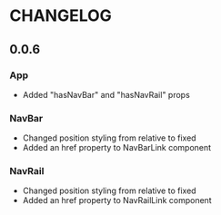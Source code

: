 # CHANGELOG

## 0.0.6

### App

-   Added "hasNavBar" and "hasNavRail" props

### NavBar

-   Changed position styling from relative to fixed
-   Added an href property to NavBarLink component

### NavRail

-   Changed position styling from relative to fixed
-   Added an href property to NavRailLink component
